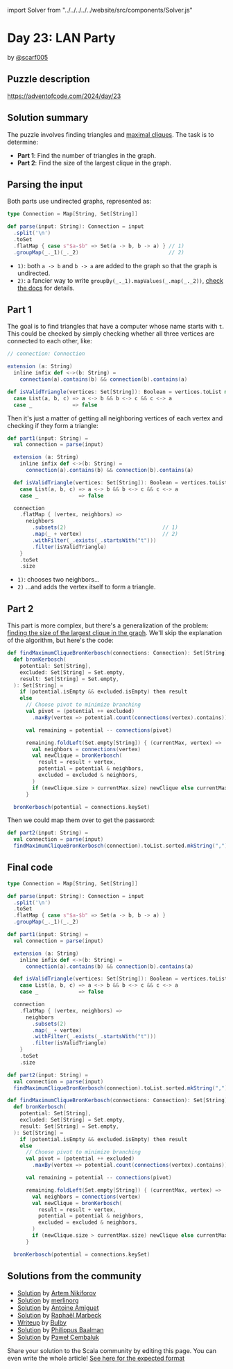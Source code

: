 import Solver from "../../../../../website/src/components/Solver.js"

# Day 23: LAN Party

by [@scarf005](https://github.com/scarf005)

## Puzzle description

https://adventofcode.com/2024/day/23

## Solution summary

The puzzle involves finding triangles and [maximal cliques](https://en.wikipedia.org/wiki/Clique_(graph_theory)). The task is to determine:

- **Part 1**: Find the number of triangles in the graph.
- **Part 2**: Find the size of the largest clique in the graph.

## Parsing the input

Both parts use undirected graphs, represented as:

```scala
type Connection = Map[String, Set[String]]

def parse(input: String): Connection = input
  .split('\n')
  .toSet
  .flatMap { case s"$a-$b" => Set(a -> b, b -> a) } // 1)
  .groupMap(_._1)(_._2)                             // 2)
```

- `1)`: both `a -> b` and `b -> a` are added to the graph so that the graph is undirected.
- `2)`: a fancier way to write `groupBy(_._1).mapValues(_.map(_._2))`, [check the docs](https://www.scala-lang.org/api/3.x/scala/collection/IterableOps.html#groupMap-fffff03a) for details.

## Part 1

The goal is to find triangles that have a computer whose name starts with `t`.
This could be checked by simply checking whether all three vertices are connected to each other, like:

```scala
// connection: Connection

extension (a: String)
  inline infix def <->(b: String) =
    connection(a).contains(b) && connection(b).contains(a)

def isValidTriangle(vertices: Set[String]): Boolean = vertices.toList match
  case List(a, b, c) => a <-> b && b <-> c && c <-> a
  case _             => false
```

Then it's just a matter of getting all neighboring vertices of each vertex and checking if they form a triangle:

```scala
def part1(input: String) =
  val connection = parse(input)

  extension (a: String)
    inline infix def <->(b: String) =
      connection(a).contains(b) && connection(b).contains(a)

  def isValidTriangle(vertices: Set[String]): Boolean = vertices.toList match
    case List(a, b, c) => a <-> b && b <-> c && c <-> a
    case _             => false

  connection
    .flatMap { (vertex, neighbors) =>
      neighbors
        .subsets(2)                               // 1)
        .map(_ + vertex)                          // 2)
        .withFilter(_.exists(_.startsWith("t")))
        .filter(isValidTriangle)
    }
    .toSet
    .size
```

- `1)`: chooses two neighbors...
- `2)` ...and adds the vertex itself to form a triangle.

## Part 2

This part is more complex, but there's a generalization of the problem: [finding the size of the largest clique in the graph](https://en.wikipedia.org/wiki/Clique_(graph_theory)). We'll skip the explanation of the algorithm, but here's the code:

```scala
def findMaximumCliqueBronKerbosch(connections: Connection): Set[String] =
  def bronKerbosch(
    potential: Set[String],
    excluded: Set[String] = Set.empty,
    result: Set[String] = Set.empty,
  ): Set[String] =
    if (potential.isEmpty && excluded.isEmpty) then result
    else
      // Choose pivot to minimize branching
      val pivot = (potential ++ excluded)
        .maxBy(vertex => potential.count(connections(vertex).contains))

      val remaining = potential -- connections(pivot)

      remaining.foldLeft(Set.empty[String]) { (currentMax, vertex) =>
        val neighbors = connections(vertex)
        val newClique = bronKerbosch(
          result = result + vertex,
          potential = potential & neighbors,
          excluded = excluded & neighbors,
        )
        if (newClique.size > currentMax.size) newClique else currentMax
      }

  bronKerbosch(potential = connections.keySet)
```

Then we could map them over to get the password:

```scala
def part2(input: String) =
  val connection = parse(input)
  findMaximumCliqueBronKerbosch(connection).toList.sorted.mkString(",")
```

## Final code

```scala
type Connection = Map[String, Set[String]]

def parse(input: String): Connection = input
  .split('\n')
  .toSet
  .flatMap { case s"$a-$b" => Set(a -> b, b -> a) }
  .groupMap(_._1)(_._2)

def part1(input: String) =
  val connection = parse(input)

  extension (a: String)
    inline infix def <->(b: String) =
      connection(a).contains(b) && connection(b).contains(a)

  def isValidTriangle(vertices: Set[String]): Boolean = vertices.toList match
    case List(a, b, c) => a <-> b && b <-> c && c <-> a
    case _             => false

  connection
    .flatMap { (vertex, neighbors) =>
      neighbors
        .subsets(2)
        .map(_ + vertex)
        .withFilter(_.exists(_.startsWith("t")))
        .filter(isValidTriangle)
    }
    .toSet
    .size

def part2(input: String) =
  val connection = parse(input)
  findMaximumCliqueBronKerbosch(connection).toList.sorted.mkString(",")

def findMaximumCliqueBronKerbosch(connections: Connection): Set[String] =
  def bronKerbosch(
    potential: Set[String],
    excluded: Set[String] = Set.empty,
    result: Set[String] = Set.empty,
  ): Set[String] =
    if (potential.isEmpty && excluded.isEmpty) then result
    else
      // Choose pivot to minimize branching
      val pivot = (potential ++ excluded)
        .maxBy(vertex => potential.count(connections(vertex).contains))

      val remaining = potential -- connections(pivot)

      remaining.foldLeft(Set.empty[String]) { (currentMax, vertex) =>
        val neighbors = connections(vertex)
        val newClique = bronKerbosch(
          result = result + vertex,
          potential = potential & neighbors,
          excluded = excluded & neighbors,
        )
        if (newClique.size > currentMax.size) newClique else currentMax
      }

  bronKerbosch(potential = connections.keySet)
```

## Solutions from the community
- [Solution](https://github.com/nikiforo/aoc24/blob/main/src/main/scala/io/github/nikiforo/aoc24/D23T2.scala) by [Artem Nikiforov](https://github.com/nikiforo)
- [Solution](https://github.com/merlinorg/aoc2024/blob/main/src/main/scala/Day23.scala) by [merlinorg](https://github.com/merlinorg)
- [Solution](https://github.com/aamiguet/advent-2024/blob/main/src/main/scala/ch/aamiguet/advent2024/Day23.scala) by [Antoine Amiguet](https://github.com/aamiguet)
- [Solution](https://github.com/rmarbeck/advent2024/blob/main/day23/src/main/scala/Solution.scala) by [Raphaël Marbeck](https://github.com/rmarbeck)
- [Writeup](https://thedrawingcoder-gamer.github.io/aoc-writeups/2024/day23.html) by [Bulby](https://github.com/TheDrawingCoder-Gamer)
- [Solution](https://github.com/Philippus/adventofcode/blob/main/src/main/scala/adventofcode2024/Day23.scala) by [Philippus Baalman](https://github.com/philippus)
- [Solution](https://github.com/AvaPL/Advent-of-Code-2024/tree/main/src/main/scala/day23) by [Paweł Cembaluk](https://github.com/AvaPL)

Share your solution to the Scala community by editing this page.
You can even write the whole article! [See here for the expected format](https://github.com/scalacenter/scala-advent-of-code/discussions/424)
